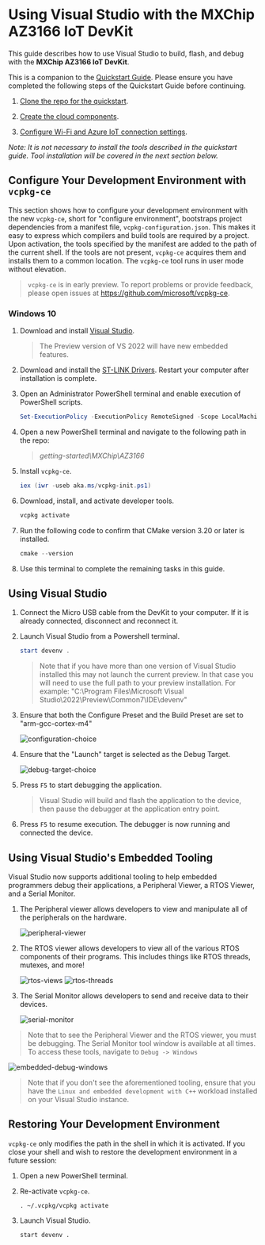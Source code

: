 # Using Visual Studio with the MXChip AZ3166 IoT DevKit

This guide describes how to use Visual Studio to build, flash, and debug with the **MXChip AZ3166 IoT DevKit**.

This is a companion to the [Quickstart Guide](https://docs.microsoft.com/en-us/azure/iot-develop/quickstart-devkit-mxchip-az3166). Please ensure you have completed the following steps of the Quickstart Guide before continuing.

1.	[Clone the repo for the quickstart](https://docs.microsoft.com/en-us/azure/iot-develop/quickstart-devkit-mxchip-az3166#clone-the-repo-for-the-quickstart).

1.	[Create the cloud components](https://docs.microsoft.com/en-us/azure/iot-develop/quickstart-devkit-mxchip-az3166#create-the-cloud-components).

1.	[Configure Wi-Fi and Azure IoT connection settings](https://docs.microsoft.com/en-us/azure/iot-develop/quickstart-devkit-mxchip-az3166#add-configuration).

 _*Note: It is not necessary to install the tools described in the quickstart guide. Tool installation will be covered in the next section below.*_

## Configure Your Development Environment with `vcpkg-ce`

This section shows how to configure your development environment with the new `vcpkg-ce`, short for "configure environment", bootstraps project dependencies from a manifest file, `vcpkg-configuration.json`. This makes it easy to express which compilers and build tools are required by a project. Upon activation, the tools specified by the manifest are added to the path of the current shell. If the tools are not present, `vcpkg-ce` acquires them and installs them to a common location. The `vcpkg-ce` tool runs in user mode without elevation.

> `vcpkg-ce` is in early preview. To report problems or provide feedback, please open issues at https://github.com/microsoft/vcpkg-ce.

### Windows 10

1. Download and install [Visual Studio](https://visualstudio.microsoft.com/downloads/). 

    > The Preview version of VS 2022 will have new embedded features. 

1. Download and install the [ST-LINK Drivers](https://www.st.com/en/development-tools/stsw-link009.html). Restart your computer after installation is complete.

1. Open an Administrator PowerShell terminal and enable execution of PowerShell scripts.

    ```PowerShell
    Set-ExecutionPolicy -ExecutionPolicy RemoteSigned -Scope LocalMachine
    ```

1. Open a new PowerShell terminal and navigate to the following path in the repo:

    > *getting-started\MXChip\AZ3166*

1. Install `vcpkg-ce`.

    ```PowerShell
    iex (iwr -useb aka.ms/vcpkg-init.ps1)
    ```

1. Download, install, and activate developer tools.

    ```PowerShell
    vcpkg activate
    ```

1. Run the following code to confirm that CMake version 3.20 or later is installed.

    ```PowerShell
    cmake --version
    ```

1. Use this terminal to complete the remaining tasks in this guide.   

## Using Visual Studio

1. Connect the Micro USB cable from the DevKit to your computer. If it is already connected, disconnect and reconnect it.

1. Launch Visual Studio from a Powershell terminal.

    ```PowerShell
    start devenv .
    ```

    > Note that if you have more than one version of Visual Studio installed this may not launch the current preview. In that case you will need to use the full path to your preview installation. For example: 
    "C:\Program Files\Microsoft Visual Studio\2022\Preview\Common7\IDE\devenv"

1. Ensure that both the Configure Preset and the Build Preset are set to "arm-gcc-cortex-m4"
    
    ![configuration-choice](../../docs/media/vs-preset-configuration-m4.png)

1. Ensure that the "Launch" target is selected as the Debug Target.
    
    ![debug-target-choice](../../docs/media/vs-debug-target-az3166.png)

1. Press `F5` to start debugging the application.

    > Visual Studio will build and flash the application to the device, then pause the debugger at the application entry point.

1. Press `F5` to resume execution. The debugger is now running and connected the device.

## Using Visual Studio's Embedded Tooling

Visual Studio now supports additional tooling to help embedded programmers debug their applications, a Peripheral Viewer, a RTOS Viewer, and a Serial Monitor.

1. The Peripheral viewer allows developers to view and manipulate all of the peripherals on the hardware.

    ![peripheral-viewer](../../docs/media/peripheral-viewer-az.png)

1. The RTOS viewer allows developers to view all of the various RTOS components of their programs. This includes things like RTOS threads, mutexes, and more!

    ![rtos-views](../../docs/media/rtos-views.png)
    ![rtos-threads](../../docs/media/rtos-threads-az.png)

1. The Serial Monitor allows developers to send and receive data to their devices.

    ![serial-monitor](../../docs/media/serial-monitor-az.png)

> Note that to see the Peripheral Viewer and the RTOS viewer, you must be debugging. The Serial Monitor tool window is available at all times. To access these tools, navigate to `Debug -> Windows`

![embedded-debug-windows](../../docs/media/embedded-debug-windows.png)

> Note that if you don't see the aforementioned tooling, ensure that you have the `Linux and embedded development with C++` workload installed on your Visual Studio instance. 

## Restoring Your Development Environment

`vcpkg-ce` only modifies the path in the shell in which it is activated. If you close your shell and wish to restore the development environment in a future session:

1. Open a new PowerShell terminal.

1. Re-activate `vcpkg-ce`.

    ```Shell
    . ~/.vcpkg/vcpkg activate
    ```

1. Launch Visual Studio.

    ```Shell
    start devenv .
    ```
